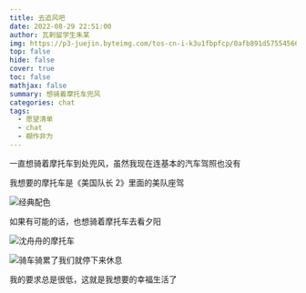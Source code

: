 ```yaml
---
title: 去追风吧
date: 2022-08-29 22:51:00
author: 瓦剌留学生朱某
img: https://p3-juejin.byteimg.com/tos-cn-i-k3u1fbpfcp/0afb891d57554566a75718dcf5494c60~tplv-k3u1fbpfcp-zoom-1.image
top: false
hide: false
cover: true
toc: false
mathjax: false
summary: 想骑着摩托车兜风
categories: chat
tags:
  - 愿望清单
  - chat
  - 糊作非为
---
```


一直想骑着摩托车到处兜风，虽然我现在连基本的汽车驾照也没有

我想要的摩托车是《美国队长 2》里面的美队座驾

![经典配色](https://gimg2.baidu.com/image_search/src=http%3A%2F%2Fwww.kulemi.com%2Fdl%2Fproject%2Fphoto%2F20190712%2F2019071214350509655418.jpg&refer=http%3A%2F%2Fwww.kulemi.com&app=2002&size=f9999,10000&q=a80&n=0&g=0n&fmt=auto?sec=1664375949&t=7968523442b721bc3a4f8cdd01cee735)

如果有可能的话，也想骑着摩托车去看夕阳

![沈舟舟的摩托车](https://p9-juejin.byteimg.com/tos-cn-i-k3u1fbpfcp/a0c5ccbcf7e94a2a93f5c1c4cd95075b~tplv-k3u1fbpfcp-watermark.image?)

![骑车骑累了我们就停下来休息](https://p9-juejin.byteimg.com/tos-cn-i-k3u1fbpfcp/ef830d5f0e584e6ab665bd643ffcd8aa~tplv-k3u1fbpfcp-watermark.image?)

我的要求总是很低，这就是我想要的幸福生活了
